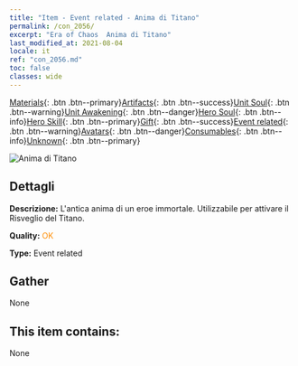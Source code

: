 ```yaml
---
title: "Item - Event related - Anima di Titano"
permalink: /con_2056/
excerpt: "Era of Chaos  Anima di Titano"
last_modified_at: 2021-08-04
locale: it
ref: "con_2056.md"
toc: false
classes: wide
---
```

 [Materials](/ItemsIT/){: .btn .btn--primary}[Artifacts](/ItemsIT/Artifacts/){: .btn .btn--success}[Unit Soul](/ItemsIT/UnitSoul/){: .btn .btn--warning}[Unit Awakening](/ItemsIT/UnitAwakening/){: .btn .btn--danger}[Hero Soul](/ItemsIT/HeroSoul/){: .btn .btn--info}[Hero Skill](/ItemsIT/HeroSkill/){: .btn .btn--primary}[Gift](/ItemsIT/Gift/){: .btn .btn--success}[Event related](/ItemsIT/Events/){: .btn .btn--warning}[Avatars](/ItemsIT/Avatars/){: .btn .btn--danger}[Consumables](/ItemsIT/Consumables/){: .btn .btn--info}[Unknown](/ItemsIT/Unknown/){: .btn .btn--primary}

 ![Anima di Titano](/images/t/juexing_607.jpg)

## Dettagli
 **Descrizione:** L'antica anima di un eroe immortale. Utilizzabile per attivare il Risveglio del Titano.

 **Quality:** <span style="color: #FF8C00">OK</span>

 **Type:** Event related

## Gather

  None

## This item contains:

  None

